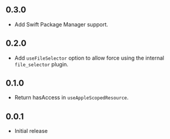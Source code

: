 ## 0.3.0

- Add Swift Package Manager support.

## 0.2.0

- Add `useFileSelector` option to allow force using the internal `file_selector` plugin.

## 0.1.0

- Return hasAccess in `useAppleScopedResource`.

## 0.0.1

- Initial release
